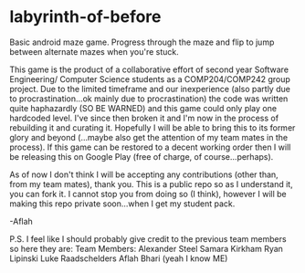 labyrinth-of-before
===================

Basic android maze game. Progress through the maze and flip to jump between alternate mazes when you're stuck.

This game is the product of a collaborative effort of second year Software Engineering/ Computer Science students as a COMP204/COMP242 group project. Due to the limited timeframe and our inexperience (also partly due to procrastination...ok mainly due to procrastination) the code was written quite haphazardly (SO BE WARNED) and this game could only play one hardcoded level. I've since then broken it and I'm now in the process of rebuilding it and curating it. Hopefully I will be able to bring this to its former glory and beyond (...maybe also get the attention of my team mates in the process). If this game can be restored to a decent working order then I will be releasing this on Google Play (free of charge, of course...perhaps).

As of now I don't think I will be accepting any contributions (other than, from my team mates), thank you. This is a public repo so as I understand it, you can fork it. I cannot stop you from doing so (I think), however I will be making this repo private soon...when I get my student pack.

-Aflah

P.S. I feel like I should probably give credit to the previous team members so here they are:
Team Members:
Alexander Steel
Samara Kirkham
Ryan Lipinski
Luke Raadschelders
Aflah Bhari (yeah I know ME)
